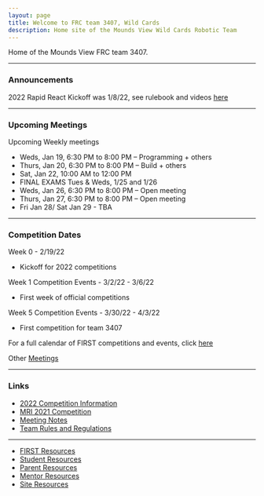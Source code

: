 ```yaml
---
layout: page
title: Welcome to FRC team 3407, Wild Cards
description: Home site of the Mounds View Wild Cards Robotic Team
---
```


Home of the Mounds View FRC team 3407. 

---
### Announcements

2022 Rapid React Kickoff was 1/8/22, see rulebook and videos [here](pages/2022Competition.html)

---
### Upcoming Meetings

Upcoming Weekly meetings
- Weds,  Jan 19, 6:30 PM to 8:00 PM – Programming + others
- Thurs, Jan 20, 6:30 PM to 8:00 PM – Build + others
- Sat,   Jan 22, 10:00 AM to 12:00 PM
- FINAL EXAMS Tues & Weds, 1/25 and 1/26
- Weds,  Jan 26, 6:30 PM to 8:00 PM – Open meeting
- Thurs, Jan 27, 6:30 PM to 8:00 PM – Open meeting
- Fri Jan 28/ Sat Jan 29 - TBA

---
### Competition Dates

Week 0 - 2/19/22
- Kickoff for 2022 competitions

Week 1 Competition Events - 3/2/22 - 3/6/22
- First week of official competitions

Week 5 Competition Events - 3/30/22 - 4/3/22
- First competition for team 3407

For a full calendar of FIRST competitions and events, click [here](https://www.firstinspires.org/robotics/frc/calendar)

Other [Meetings](pages/calender.html)

---
### Links
- [2022 Competition Information](pages/2022Competition.html)
- [MRI 2021 Competition](pages/2021MRI.html)
- [Meeting Notes](pages/meetingnotes.html)
- [Team Rules and Regulations](pages/rules.html)

---
- [FIRST Resources](pages/firstoverview.html)
- [Student Resources](pages/studentresources.html)
- [Parent Resources](pages/parentresources.html)
- [Mentor Resources](pages/mentorresources.html)
- [Site Resources](pages/siteresources.html)
